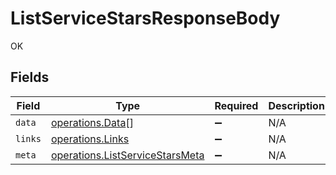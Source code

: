 # ListServiceStarsResponseBody

OK


## Fields

| Field                                                                              | Type                                                                               | Required                                                                           | Description                                                                        |
| ---------------------------------------------------------------------------------- | ---------------------------------------------------------------------------------- | ---------------------------------------------------------------------------------- | ---------------------------------------------------------------------------------- |
| `data`                                                                             | [operations.Data](../../models/operations/data.md)[]                               | :heavy_minus_sign:                                                                 | N/A                                                                                |
| `links`                                                                            | [operations.Links](../../models/operations/links.md)                               | :heavy_minus_sign:                                                                 | N/A                                                                                |
| `meta`                                                                             | [operations.ListServiceStarsMeta](../../models/operations/listservicestarsmeta.md) | :heavy_minus_sign:                                                                 | N/A                                                                                |